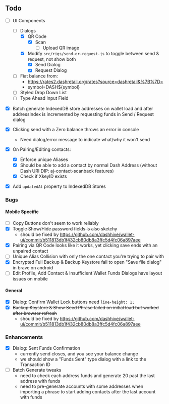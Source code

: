 ## Todo
- [ ] UI Components
  - [ ] Dialogs
    - [x] QR Code
      - [x] Scan
        - [ ] Upload QR image
    - [x] Modify `src/rigs/send-or-request.js` to toggle between send & request, not show both
      - [x] Send Dialog
      - [x] Request Dialog
  - [ ] Fiat balance from:
    - https://rates2.dashretail.org/rates?source=dashretail&%7B%7D=
    - symbol=DASH${symbol}
  - [ ] Styled Drop Down List
  - [ ] Type Ahead Input Field
- [x] Batch generate IndexedDB store addresses on wallet load and after addressIndex is incremented by requesting funds in Send / Request dialog
- [x] Clicking send with a Zero balance throws an error in console
  - Need dialog/error message to indicate what/why it won't send
- [x] On Pairing/Editing contacts:
  - [x] Enforce unique Aliases
  - [x] Should be able to add a contact by normal Dash Address (without Dash URI DIP: aj-contact-scanback features)
  - [x] Check if XkeyID exists
- [x] Add `updatedAt` property to IndexedDB Stores



### Bugs
#### Mobile Specific
- [ ] Copy Buttons don't seem to work reliably
- [x] ~~Toggle Show/Hide password fields is also sketchy~~
  - should be fixed by <https://github.com/dashhive/wallet-ui/commit/b511813db1f432cb80db8a3ffc5d4fc06a897aee>
- [x] Pairing via QR Code looks like it works, yet clicking save ends with an unpaired contact
- [ ] Unique Alias Collision with only the one contact you're trying to pair with
- [x] Encrypted Full Backup & Backup Keystore fail to open "Save file dialog" in brave on android
- [ ] Edit Profile, Add Contact & Insufficient Wallet Funds Dialogs have layout issues on mobile

#### General
- [x] Dialog: Confirm Wallet Lock buttons need `line-height: 1;`
- [x] ~~Backup Keystore & Show Seed Phrase failed on initial load but worked after browser refresh~~
  - should be fixed by <https://github.com/dashhive/wallet-ui/commit/b511813db1f432cb80db8a3ffc5d4fc06a897aee>

### Enhancements
- [x] Dialog: Sent Funds Confirmation
  - currently send closes, and you see your balance change
  - we should show a "Funds Sent" type dialog with a link to the Transaction ID
- [ ] Batch Generate tweaks
  - need to check each address funds and generate 20 past the last address with funds
  - need to pre-generate accounts with some addresses when importing a phrase to start adding contacts after the last account with funds